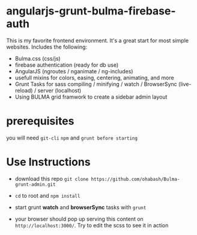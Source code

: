 # angularjs-grunt-bulma-firebase-auth

This is my favorite frontend environment. It's a great start for most simple websites. Includes the following:

 * Bulma.css (css/js)
 * firebase authentication (ready for db use)
 * AngularJS (ngroutes / nganimate / ng-includes)
 * usefull mixins for colors, easing, centering, animating, and more
 * Grunt Tasks for sass compiling / minifying / watch / BrowserSync (live-reload) / server (localhost)
 * Using BULMA grid framwork to create a sidebar admin layout

# prerequisites
you will need `git-cli` `npm` and `grunt before starting`


# Use Instructions

* download this repo `git clone https://github.com/ohabash/Bulma-grunt-admin.git`

* `cd` to root and `npm install`

* start grunt __watch__ and __browserSync__ tasks with `grunt`

* your browser should pop up serving this content on `http://localhost:3000/`. Try to edit the scss to see it in action

